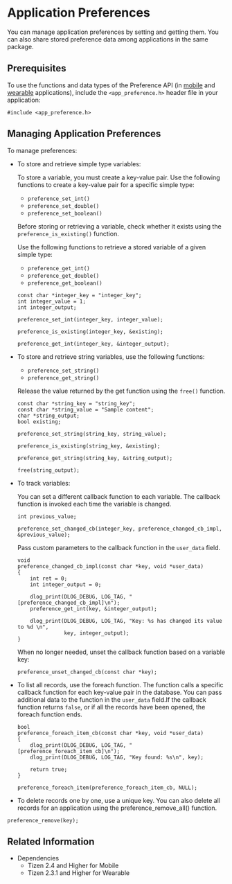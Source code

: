 # Application Preferences


You can manage application preferences by setting and getting them. You can also share stored preference data among applications in the same package.

## Prerequisites

To use the functions and data types of the Preference API (in [mobile](../../api/Mobile/latest/group__CAPI__PREFERENCE__MODULE.html) and [wearable](../../api/wearable/latest/group__CAPI__PREFERENCE__MODULE.html) applications), include the `<app_preference.h>` header file in your application:

```
#include <app_preference.h>
```

## Managing Application Preferences

To manage preferences:

- To store and retrieve simple type variables:

  To store a variable, you must create a key-value pair. Use the following functions to create a key-value pair for a specific simple type:

  - `preference_set_int()`
  - `preference_set_double()`
  - `preference_set_boolean()`

  Before storing or retrieving a variable, check whether it exists using the `preference_is_existing()` function.

  Use the following functions to retrieve a stored variable of a given simple type:

  - `preference_get_int()`
  - `preference_get_double()`
  - `preference_get_boolean()`

  ```
  const char *integer_key = "integer_key";
  int integer_value = 1;
  int integer_output;

  preference_set_int(integer_key, integer_value);

  preference_is_existing(integer_key, &existing);

  preference_get_int(integer_key, &integer_output);
  ```

- To store and retrieve string variables, use the following functions:

  - `preference_set_string()`
  - `preference_get_string()`

  Release the value returned by the get function using the `free()` function.

  ```
  const char *string_key = "string_key";
  const char *string_value = "Sample content";
  char *string_output;
  bool existing;

  preference_set_string(string_key, string_value);

  preference_is_existing(string_key, &existing);

  preference_get_string(string_key, &string_output);

  free(string_output);
  ```

- To track variables:

  You can set a different callback function to each variable. The callback function is invoked each time the variable is changed.

  ```
  int previous_value;

  preference_set_changed_cb(integer_key, preference_changed_cb_impl, &previous_value);
  ```

  Pass custom parameters to the callback function in the `user_data` field.

  ```
  void
  preference_changed_cb_impl(const char *key, void *user_data)
  {
      int ret = 0;
      int integer_output = 0;

      dlog_print(DLOG_DEBUG, LOG_TAG, "[preference_changed_cb_impl]\n");
      preference_get_int(key, &integer_output);

      dlog_print(DLOG_DEBUG, LOG_TAG, "Key: %s has changed its value to %d \n",
                 key, integer_output);
  }
  ```

  When no longer needed, unset the callback function based on a variable key:

  ```
  preference_unset_changed_cb(const char *key);
  ```

- To list all records, use the foreach function. The function calls a specific callback function for each key-value pair in the database. You can pass additional data to the function in the `user_data` field.If the callback function returns `false`, or if all the records have been opened, the foreach function ends.
    ```
    bool
    preference_foreach_item_cb(const char *key, void *user_data)
    {
        dlog_print(DLOG_DEBUG, LOG_TAG, "[preference_foreach_item_cb]\n");
        dlog_print(DLOG_DEBUG, LOG_TAG, "Key found: %s\n", key);

        return true;
    }

    preference_foreach_item(preference_foreach_item_cb, NULL);
    ```

- To delete records one by one, use a unique key. You can also delete all records for an application using the preference_remove_all() function.
```
preference_remove(key);
```


## Related Information
- Dependencies
  - Tizen 2.4 and Higher for Mobile
  - Tizen 2.3.1 and Higher for Wearable

